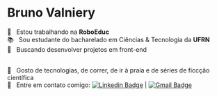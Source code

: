 <!-- <img width="auto" src="https://careerswithstem.com.au/wp-content/uploads/2017/05/Highlight-banner_RobotsandBooks-700x233.jpg"> -->

# Bruno Valniery
<!-- 
## Olá, pessoal! 👋
Gosto bastante de resolver problemas utilizando a programação e de dar aulas de robótica educacional :computer:
Sou um estudante fullstack developer :man_technologist: -->

 :robot:  &nbsp; Estou trabalhando na **RoboEduc**
 <br/> :books: &nbsp; Sou estudante do bacharelado em Ciências & Tecnologia da **UFRN**
 <br/> :dart: &nbsp; Buscando desenvolver projetos em front-end
 <!-- <br/> :blush: &nbsp; Posso te ajudar com lógica de programação <br/> :computer: &nbsp; Minha stack: ReactJS, Node.js, React Native & Typescript -->
 <br/> 💬  &nbsp; Gosto de tecnologias, de correr, de ir à praia e de séries de ficcção científica
 <br/> :email: &nbsp; Entre em contato comigo: [![Linkedin Badge](https://img.shields.io/badge/-brunovalniery-blue?style=flat-square&logo=Linkedin&logoColor=white&link=https://www.linkedin.com/in/brunovalniery/)](https://www.linkedin.com/in/brunovalniery/) 
| 
[![Gmail Badge](https://img.shields.io/badge/-brunovalniery@gmail.com-c14438?style=flat-square&logo=Gmail&logoColor=white&link=mailto:brunovalniery@gmail.com)](mailto:brunovalniery@gmail.com)



<!--
**brunovalniery/brunovalniery** is a ✨ _special_ ✨ repository because its `README.md` (this file) appears on your GitHub profile.

Here are some ideas to get you started:

- 🔭 I’m currently working on ...
- 🌱 I’m currently learning ...
- 👯 I’m looking to collaborate on ...
- 🤔 I’m looking for help with ...
- 💬 Ask me about ...
- 📫 How to reach me: ...
- 😄 Pronouns: ...
- ⚡ Fun fact: ...
-->

